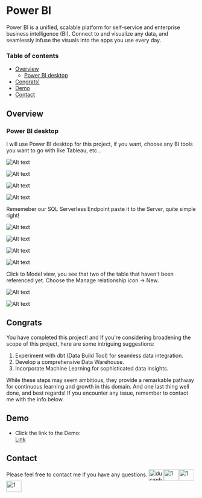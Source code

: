 # Power BI
Power BI is a unified, scalable platform for self-service and enterprise business intelligence (BI). Connect to and visualize any data, and seamlessly infuse the visuals into the apps you use every day.

### Table of contents

* [Overview](#overview)
  * [Power BI desktop](#pwbi-desktop)
* [Congrats!](#congrats)
* [Demo](#demo)
* [Contact](#contact)

## Overview
### Power BI desktop
I will use Power BI desktop for this project, if you want, choose any BI tools you want to go with like Tableau, etc...

![Alt text](image/screen.png)

![Alt text](image/1.png)

![Alt text](image/2.png)

![Alt text](image/3.png)

Rememeber our SQL Serverless Endpoint paste it to the Server, quite simple right!

![Alt text](image/synapse-endpoint.png)

![Alt text](image/4.png)

![Alt text](image/5.png)

![Alt text](image/6.png)

Click to Model view, you see that two of the table that haven't been referenced yet. Choose the Manage relationship icon -> New. 

![Alt text](image/7.png)

![Alt text](image/8.png)

## Congrats
You have completed this project! and If you're considering broadening the scope of this project, here are some intriguing suggestions:

1. Experiment with dbt (Data Build Tool) for seamless data integration.
2. Develop a comprehensive Data Warehouse.
3. Incorporate Machine Learning for sophisticated data insights.

While these steps may seem ambitious, they provide a remarkable pathway for continuous learning and growth in this domain.
And one last thing well done, and best regards! If you encounter any issue, remember to contact me with the info below.

## Demo
- Click the link to the Demo:  
  [Link](https://www.youtube.com/playlist?list=PLId1IInL1tur3w-5b9-SY1AvyH8lZw7IA)

## Contact
Please feel free to contact me if you have any questions.
<a href="https://ducanh0285@gmail.com" target="blank"><img align="center" src="https://img.icons8.com/color/48/000000/gmail--v2.png" alt="ducanh0285@gmail.com" height="30" width="40" /></a><a href="https://www.facebook.com/ducanh.pp" target="blank"><img align="center" src="https://raw.githubusercontent.com/rahuldkjain/github-profile-readme-generator/master/src/images/icons/Social/facebook.svg" alt="1" height="30" width="40" /></a><a href="https://twitter.com/Ducann02Nguyen" target="blank"><img align="center" src="https://raw.githubusercontent.com/rahuldkjain/github-profile-readme-generator/master/src/images/icons/Social/twitter.svg" alt="1" height="30" width="40" /></a><a href="https://www.linkedin.com/in/ducanhnt/" target="blank"><img align="center" src="https://raw.githubusercontent.com/rahuldkjain/github-profile-readme-generator/master/src/images/icons/Social/linked-in-alt.svg" alt="1" height="30" width="40" /></a>
